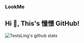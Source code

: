 ### LookMe 

<h2> Hi 👋, This's 憧憬 GitHub!</h2>
 
![TestsLing's github stats](https://github-readme-stats.vercel.app/api?username=TestsLing&hide=[%22issues%22]&show_icons=true)
